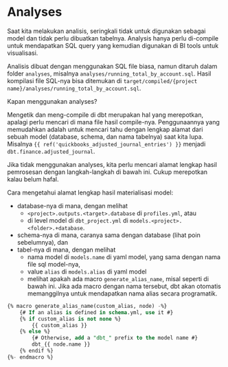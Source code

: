 # Analyses

Saat kita melakukan analisis, seringkali tidak untuk digunakan sebagai model dan tidak perlu dibuatkan tabelnya. Analysis hanya perlu di-compile untuk mendapatkan SQL query yang kemudian digunakan di BI tools untuk visualisasi.

Analisis dibuat dengan menggunakan SQL file biasa, namun ditaruh dalam folder `analyses`, misalnya `analyses/running_total_by_account.sql`. Hasil kompilasi file SQL-nya bisa ditemukan di `target/compiled/{project name}/analyses/running_total_by_account.sql`.

Kapan menggunakan analyses?

Mengetik dan meng-compile di dbt merupakan hal yang merepotkan, apalagi perlu mencari di mana file hasil compile-nya. Penggunaannya yang memudahkan adalah untuk mencari tahu dengan lengkap alamat dari sebuah model (database, schema, dan nama tabelnya) saat kita lupa. Misalnya `{{ ref('quickbooks_adjusted_journal_entries') }}` menjadi `dbt.finance.adjusted_journal`.

Jika tidak menggunakan analyses, kita perlu mencari alamat lengkap hasil pemrosesan dengan langkah-langkah di bawah ini. Cukup merepotkan kalau belum hafal.

Cara mengetahui alamat lengkap hasil materialisasi model:
- database-nya di mana, dengan melihat
  - `<project>.outputs.<target>.database` di `profiles.yml`, atau
  - di level model di `dbt_project.yml` di `models.<project>.<folder>.+database`.
- schema-nya di mana, caranya sama dengan database (lihat poin sebelumnya), dan
- tabel-nya di mana, dengan melihat
  - nama model di `models.name` di yaml model, yang sama dengan nama file sql model-nya,
  - value `alias` di `models.alias` di yaml model
  - melihat apakah ada macro `generate_alias_name`, misal seperti di bawah ini. Jika ada macro dengan nama tersebut, dbt akan otomatis memanggilnya untuk mendapatkan nama alias secara programatik.

```sql
{% macro generate_alias_name(custom_alias, node) -%}
    {# If an alias is defined in schema.yml, use it #}
    {% if custom_alias is not none %}
        {{ custom_alias }}
    {% else %}
        {# Otherwise, add a "dbt_" prefix to the model name #}
        dbt_{{ node.name }}
    {% endif %}
{%- endmacro %}
```